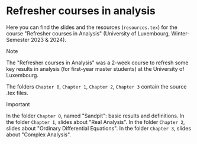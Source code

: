 # Refresher courses in analysis
Here you can find the slides and the resources (``resources.tex``) for the course
"Refresher courses in Analysis" (University of Luxembourg, Winter-Semester 2023 & 2024).
> [!NOTE]
> The "Refresher courses in Analysis" was a 2-week course to refresh some key results in analysis (for first-year master students) at the University of Luxembourg.

The folders ``Chapter 0``, ``Chapter 1``, ``Chapter 2``, ``Chapter 3`` contain the source .tex files.
> [!IMPORTANT]
> In the folder ``Chapter 0``, named "Sandpit": basic results and definitions.
> In the folder ``Chapter 1``, slides about "Real Analysis".
> In the folder ``Chapter 2``, slides about "Ordinary Differential Equations".
> In the folder ``Chapter 3``, slides about "Complex Analysis".
